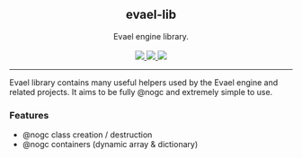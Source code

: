 <!-- LOGO -->
<p align="center">
  <h2 align="center">evael-lib</h2>
  <p align="center">
    Evael engine library. 
    <br />
    <br />
    <a href="https://github.com/evael-dev/evael-lib/actions">
        <img src="https://github.com/evael-dev/evael-lib/workflows/CI/badge.svg">
    </a>
    <a href="https://codecov.io/gh/evael-dev/evael-lib">
        <img src="https://codecov.io/gh/evael-dev/evael-lib/branch/master/graph/badge.svg" />
    </a>
    <img src="https://img.shields.io/github/license/evael-dev/evael-lib">
    <br />
  </p>
</p>

- - -

Evael library contains many useful helpers used by the Evael engine and related projects. It aims to be fully @nogc and extremely simple to use.

### Features

- @nogc class creation / destruction
- @nogc containers (dynamic array & dictionary)